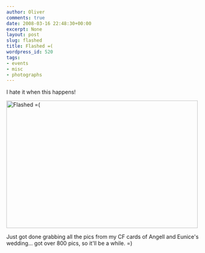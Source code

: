 ```yaml
---
author: Oliver
comments: true
date: 2008-03-16 22:48:30+00:00
excerpt: None
layout: post
slug: flashed
title: Flashed =(
wordpress_id: 520
tags:
- events
- misc
- photographs
---
```


I hate it when this happens!

<a href="http://www.flickr.com/photos/owiber/2338197841/" title="Flashed =( by owiber, on Flickr"><img src="https://farm4.static.flickr.com/3278/2338197841_bb59c8990c.jpg" width="500" height="333" alt="Flashed =(" /></a>

Just got done grabbing all the pics from my CF cards of Angell and Eunice's wedding... got over 800 pics, so it'll be a while. =)
